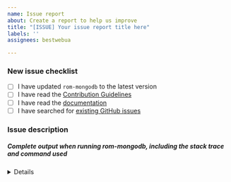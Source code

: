 ```yaml
---
name: Issue report
about: Create a report to help us improve
title: "[ISSUE] Your issue report title here"
labels: ''
assignees: bestwebua

---
```


<!-- Thanks for helping to make rom-mongodb better! Before submit your issue, please make sure to check the following boxes by putting an x in the [ ] (don't: [x ], [ x], do: [x]) -->

### New issue checklist

- [ ] I have updated `rom-mongodb` to the latest version
- [ ] I have read the [Contribution Guidelines](https://github.com/bestwebua/rom-mongo/blob/master/CONTRIBUTING.md)
- [ ] I have read the [documentation](https://github.com/bestwebua/rom-mongo/blob/master/README.md)
- [ ] I have searched for [existing GitHub issues](https://github.com/bestwebua/rom-mongo/issues)

<!-- Please use next pattern for your issue report title: [ISSUE] Your issue report title here -->

### Issue description
<!-- Please include what's happening, expected behavior, and any relevant code samples -->

##### Complete output when running rom-mongodb, including the stack trace and command used

<details>
  <pre>[INSERT OUTPUT HERE]</pre>
</details>
